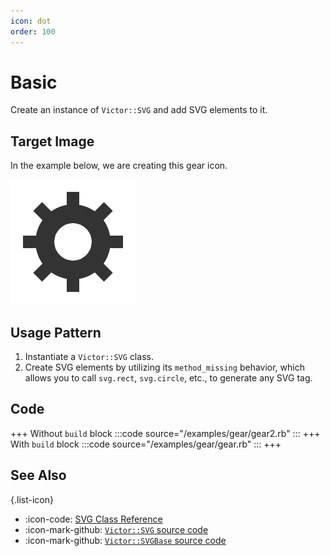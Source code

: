 ```yaml
---
icon: dot
order: 100
---
```


# Basic

Create an instance of `Victor::SVG` and add SVG elements to it.

## Target Image

In the example below, we are creating this gear icon.

![](/examples/gear/gear.svg)

## Usage Pattern

1. Instantiate a `Victor::SVG` class.
2. Create SVG elements by utilizing its `method_missing` behavior, which allows
   you to call `svg.rect`, `svg.circle`, etc., to generate any SVG tag.

## Code

+++ Without `build` block
:::code source="/examples/gear/gear2.rb" :::
+++ With `build` block
:::code source="/examples/gear/gear.rb" :::
+++

## See Also

{.list-icon}
- :icon-code: [SVG Class Reference](/class-reference/svg)
- :icon-mark-github: [`Victor::SVG` source code](https://github.com/DannyBen/victor/blob/master/lib/victor/svg.rb)
- :icon-mark-github: [`Victor::SVGBase` source code](https://github.com/DannyBen/victor/blob/master/lib/victor/svg_base.rb)
